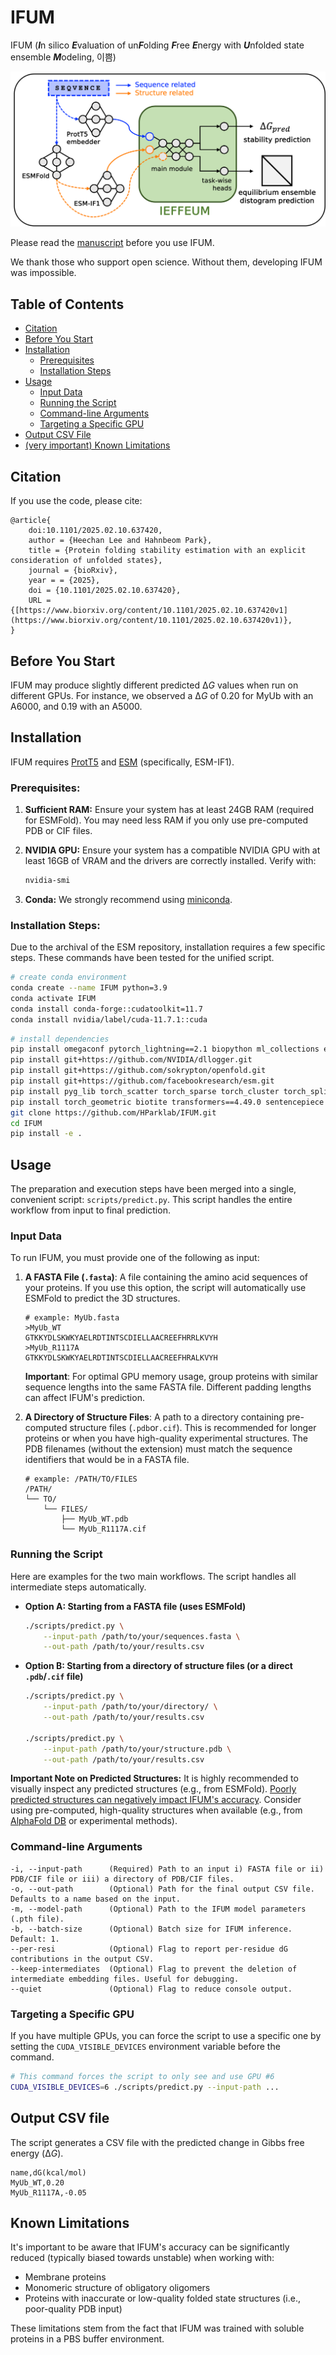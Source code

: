 # IFUM
IFUM (***I***n silico ***E***valuation of un***F***olding ***F***ree ***E***nergy with ***U***nfolded state ensemble ***M***odeling, 이쁨)

![image](ieffeum.png)

Please read the [manuscript](https://www.biorxiv.org/content/10.1101/2025.02.10.637420v1) before you use IFUM.

We thank those who support open science. Without them, developing IFUM was impossible.

## Table of Contents

- [Citation](#citation)
- [Before You Start](#before-you-start)
- [Installation](#installation)
    - [Prerequisites](#prerequisites)
    - [Installation Steps](#installation-steps)
- [Usage](#usage)
    - [Input Data](#input-data)
    - [Running the Script](#running-the-script)
    - [Command-line Arguments](#command-line-arguments)
    - [Targeting a Specific GPU](#targeting-a-specific-gpu)
- [Output CSV File](#output-csv-file)
- [(very important) Known Limitations](#known-limitations)

## Citation
If you use the code, please cite:
```
@article{
    doi:10.1101/2025.02.10.637420,
    author = {Heechan Lee and Hahnbeom Park},
    title = {Protein folding stability estimation with an explicit consideration of unfolded states},
    journal = {bioRxiv},
    year = = {2025},
    doi = {10.1101/2025.02.10.637420},
    URL = {[https://www.biorxiv.org/content/10.1101/2025.02.10.637420v1](https://www.biorxiv.org/content/10.1101/2025.02.10.637420v1)},
}
```
## Before You Start

IFUM may produce slightly different predicted Δ*G* values when run on different GPUs. For instance, we observed a Δ*G* of 0.20 for MyUb with an A6000, and 0.19 with an A5000.

## Installation

IFUM requires [ProtT5](https://github.com/agemagician/ProtTrans) and [ESM](https://github.com/facebookresearch/esm) (specifically, ESM-IF1).

### Prerequisites:

1.  **Sufficient RAM:** Ensure your system has at least 24GB RAM (required for ESMFold). You may need less RAM if you only use pre-computed PDB or CIF files.

2.  **NVIDIA GPU:** Ensure your system has a compatible NVIDIA GPU with at least 16GB of VRAM and the drivers are correctly installed. Verify with:
    ```bash
    nvidia-smi
    ```

3.  **Conda:** We strongly recommend using [miniconda](https://docs.anaconda.com/miniconda/install/).

### Installation Steps:

Due to the archival of the ESM repository, installation requires a few specific steps. These commands have been tested for the unified script.

```bash
# create conda environment
conda create --name IFUM python=3.9
conda activate IFUM
conda install conda-forge::cudatoolkit=11.7
conda install nvidia/label/cuda-11.7.1::cuda
```
```bash
# install dependencies
pip install omegaconf pytorch_lightning==2.1 biopython ml_collections einops py3Dmol modelcif dm-tree torch==2.0.1 torchvision==0.15.2 torchaudio==2.0.2
pip install git+https://github.com/NVIDIA/dllogger.git
pip install git+https://github.com/sokrypton/openfold.git
pip install git+https://github.com/facebookresearch/esm.git
pip install pyg_lib torch_scatter torch_sparse torch_cluster torch_spline_conv -f https://data.pyg.org/whl/torch-2.0.1+cu117.html
pip install torch_geometric biotite transformers==4.49.0 sentencepiece numpy==1.26.1 pandas
git clone https://github.com/HParklab/IFUM.git
cd IFUM
pip install -e .
```

## Usage

The preparation and execution steps have been merged into a single, convenient script: `scripts/predict.py`. This script handles the entire workflow from input to final prediction.

### Input Data

To run IFUM, you must provide one of the following as input:

1.  **A FASTA File (`.fasta`)**: A file containing the amino acid sequences of your proteins. If you use this option, the script will automatically use ESMFold to predict the 3D structures.
    ```
    # example: MyUb.fasta
    >MyUb_WT
    GTKKYDLSKWKYAELRDTINTSCDIELLAACREEFHRRLKVYH
    >MyUb_R1117A
    GTKKYDLSKWKYAELRDTINTSCDIELLAACREEFHRALKVYH
    ```
    **Important**: For optimal GPU memory usage, group proteins with similar sequence lengths into the same FASTA file. Different padding lengths can affect IFUM's prediction.

2.  **A Directory of Structure Files**: A path to a directory containing pre-computed structure files (`.pdb`or`.cif`). This is recommended for longer proteins or when you have high-quality experimental structures. The PDB filenames (without the extension) must match the sequence identifiers that would be in a FASTA file.
    ```
    # example: /PATH/TO/FILES
    /PATH/
    └── TO/
        └── FILES/
            ├── MyUb_WT.pdb
            └── MyUb_R1117A.cif
    ```

### Running the Script

Here are examples for the two main workflows. The script handles all intermediate steps automatically.

* **Option A: Starting from a FASTA file (uses ESMFold)**
    ```bash
    ./scripts/predict.py \
        --input-path /path/to/your/sequences.fasta \
        --out-path /path/to/your/results.csv
    ```

* **Option B: Starting from a directory of structure files (or a direct `.pdb`/`.cif` file)**
    ```bash
    ./scripts/predict.py \
        --input-path /path/to/your/directory/ \
        --out-path /path/to/your/results.csv
    
    ./scripts/predict.py \
        --input-path /path/to/your/structure.pdb \
        --out-path /path/to/your/results.csv
    ```

**Important Note on Predicted Structures:** It is highly recommended to visually inspect any predicted structures (e.g., from ESMFold). [Poorly predicted structures can negatively impact IFUM's accuracy](https://www.biorxiv.org/content/10.1101/2025.02.10.637420v1). Consider using pre-computed, high-quality structures when available (e.g., from [AlphaFold DB](https://alphafold.ebi.ac.uk/) or experimental methods).

### Command-line Arguments

```
-i, --input-path      (Required) Path to an input i) FASTA file or ii) PDB/CIF file or iii) a directory of PDB/CIF files.
-o, --out-path        (Optional) Path for the final output CSV file. Defaults to a name based on the input.
-m, --model-path      (Optional) Path to the IFUM model parameters (.pth file).
-b, --batch-size      (Optional) Batch size for IFUM inference. Default: 1.
--per-resi            (Optional) Flag to report per-residue dG contributions in the output CSV.
--keep-intermediates  (Optional) Flag to prevent the deletion of intermediate embedding files. Useful for debugging.
--quiet               (Optional) Flag to reduce console output.
```

### Targeting a Specific GPU

If you have multiple GPUs, you can force the script to use a specific one by setting the `CUDA_VISIBLE_DEVICES` environment variable before the command.

```bash
# This command forces the script to only see and use GPU #6
CUDA_VISIBLE_DEVICES=6 ./scripts/predict.py --input-path ...
```

## Output CSV file

The script generates a CSV file with the predicted change in Gibbs free energy (Δ*G*).

```
name,dG(kcal/mol)
MyUb_WT,0.20
MyUb_R1117A,-0.05
```

## Known Limitations

It's important to be aware that IFUM's accuracy can be significantly reduced (typically biased towards unstable) when working with:
- Membrane proteins
- Monomeric structure of obligatory oligomers
- Proteins with inaccurate or low-quality folded state structures (i.e., poor-quality PDB input)

These limitations stem from the fact that IFUM was trained with soluble proteins in a PBS buffer environment.
